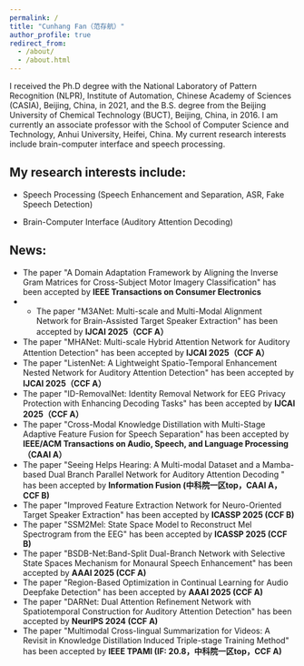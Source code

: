 ```yaml
---
permalink: /
title: "Cunhang Fan（范存航）"
author_profile: true
redirect_from: 
  - /about/
  - /about.html
---
```

I received the Ph.D degree with the National Laboratory of Pattern Recognition (NLPR), Institute of Automation, Chinese Academy of Sciences (CASIA), Beijing, China, in 2021, and the B.S. degree from the Beijing University of Chemical Technology (BUCT), Beijing, China, in 2016. I am currently an associate professor with the School of Computer Science and Technology, Anhui University, Heifei, China. My current research interests include brain-computer interface and speech processing.

My research interests include:
---

* Speech Processing (Speech Enhancement and Separation, ASR, Fake Speech Detection)

* Brain-Computer Interface (Auditory Attention Decoding)

News:
----
* The paper "A Domain Adaptation Framework by Aligning the Inverse Gram Matrices for Cross-Subject Motor Imagery Classification" has been accepted by **IEEE Transactions on Consumer Electronics**
* * The paper "M3ANet: Multi-scale and Multi-Modal Alignment Network for Brain-Assisted Target Speaker Extraction" has been accepted by **IJCAI 2025（CCF A）**
* The paper "MHANet: Multi-scale Hybrid Attention Network for Auditory Attention Detection" has been accepted by **IJCAI 2025（CCF A）**
* The paper "ListenNet: A Lightweight Spatio-Temporal Enhancement Nested Network for Auditory Attention Detection" has been accepted by **IJCAI 2025（CCF A）**
* The paper "ID-RemovalNet: Identity Removal Network for EEG Privacy Protection with Enhancing Decoding Tasks" has been accepted by **IJCAI 2025（CCF A）**
* The paper "Cross-Modal Knowledge Distillation with Multi-Stage Adaptive Feature Fusion for Speech Separation" has been accepted by **IEEE/ACM Transactions on Audio, Speech, and Language Processing（CAAI A）**
* The paper "Seeing Helps Hearing: A Multi-modal Dataset and a Mamba-based Dual Branch Parallel Network for Auditory Attention Decoding " has been accepted by **Information Fusion (中科院一区top，CAAI A，CCF B)**
* The paper "Improved Feature Extraction Network for Neuro-Oriented Target Speaker Extraction" has been accepted by **ICASSP 2025 (CCF B)**
* The paper "SSM2Mel: State Space Model to Reconstruct Mel Spectrogram from the EEG" has been accepted by **ICASSP 2025 (CCF B)**
* The paper "BSDB-Net:Band-Split Dual-Branch Network with Selective State Spaces Mechanism for Monaural Speech Enhancement" has been accepted by **AAAI 2025 (CCF A)**
* The paper "Region-Based Optimization in Continual Learning for Audio Deepfake Detection" has been accepted by **AAAI 2025 (CCF A)**
* The paper "DARNet: Dual Attention Refinement Network with Spatiotemporal Construction for Auditory Attention Detection" has been accepted by **NeurIPS 2024 (CCF A)**
* The paper "Multimodal Cross-lingual Summarization for Videos: A Revisit in Knowledge Distillation Induced Triple-stage Training Method" has been accepted by **IEEE TPAMI (IF: 20.8，中科院一区top，CCF A)**
